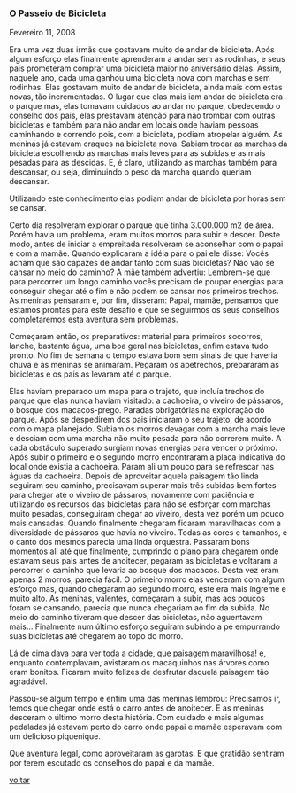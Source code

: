 ### O Passeio de Bicicleta

Fevereiro 11, 2008

Era uma vez duas irmãs que gostavam muito de andar de bicicleta. Após algum esforço elas finalmente aprenderam a andar sem as rodinhas, e seus pais prometeram comprar uma bicicleta maior no aniversário delas. Assim, naquele ano, cada uma ganhou uma bicicleta nova com marchas e sem rodinhas. Elas gostavam muito de andar de bicicleta, ainda mais com estas novas, tão incrementadas. O lugar que elas mais iam andar de bicicleta era o parque mas, elas tomavam cuidados ao andar no parque, obedecendo o conselho dos pais, elas prestavam atenção para não trombar com outras bicicletas e também para não andar em locais onde haviam pessoas caminhando e correndo pois, com a bicicleta, podiam atropelar alguém. As meninas já estavam craques na bicicleta nova. Sabiam trocar as marchas da bicicleta escolhendo as marchas mais leves para as subidas e as mais pesadas para as descidas. E, é claro, utilizando as marchas também para descansar, ou seja, diminuindo o peso da marcha quando queriam descansar.

Utilizando este conhecimento elas podiam andar de bicicleta por horas sem se cansar.

Certo dia resolveram explorar o parque que tinha 3.000.000  m2 de área. Porém havia um problema, eram muitos morros para subir e descer. Deste modo, antes de iniciar a empreitada resolveram se aconselhar com o papai e com a mamãe. Quando explicaram a idéia para o pai ele disse: Vocês acham que são capazes de andar tanto com suas bicicletas? Não vão se cansar no meio do caminho? A mãe também advertiu: Lembrem-se que para percorrer um longo caminho vocês precisam de poupar energias para conseguir chegar até o fim e não podem se cansar nos primeiros trechos. As meninas pensaram e, por fim, disseram: Papai, mamãe, pensamos que estamos prontas para este desafio e que se seguirmos os seus conselhos completaremos esta aventura sem problemas.

Começaram então, os preparativos: material para primeiros socorros, lanche, bastante água, uma boa geral nas bicicletas, enfim estava tudo pronto. No fim de semana o tempo estava bom sem sinais de que haveria chuva e as meninas se animaram. Pegaram os apetrechos, prepararam as bicicletas e os pais as levaram até o parque.

Elas haviam preparado um mapa para o trajeto, que incluía trechos do parque que elas nunca haviam visitado: a cachoeira, o viveiro de pássaros, o bosque dos macacos-prego. Paradas obrigatórias na exploração do parque. Após se despedirem dos pais iniciaram o seu trajeto, de acordo com o mapa planejado. Subiam os morros devagar com a marcha mais leve e desciam com uma marcha não muito pesada para não correrem muito. A cada obstáculo superado surgiam novas energias para vencer o próximo. Após subir o primeiro e o segundo morro encontraram a placa indicativa do local onde existia a cachoeira. Param ali um pouco para se refrescar nas águas da cachoeira. Depois de aproveitar aquela paisagem tão linda seguiram seu caminho, precisavam superar mais três subidas bem fortes para chegar até o viveiro de pássaros, novamente com paciência e utilizando os recursos das bicicletas para não se esforçar com marchas muito pesadas, conseguiram chegar ao viveiro, desta vez porém um pouco mais cansadas. Quando finalmente chegaram ficaram maravilhadas com a diversidade de pássaros que havia no viveiro. Todas as cores e tamanhos, e o canto dos mesmos parecia uma linda orquestra. Passaram bons momentos ali até que finalmente, cumprindo o plano para chegarem onde estavam seus pais antes de anoitecer, pegaram as bicicletas e voltaram a percorrer o caminho que levaria ao bosque dos macacos. Desta vez eram apenas 2 morros, parecia fácil. O primeiro morro elas venceram com algum esforço mas, quando chegaram ao segundo morro, este era mais íngreme e muito alto. As meninas, valentes, começaram a subir, mas aos poucos foram se cansando, parecia que nunca chegariam ao fim da subida. No meio do caminho tiveram que descer das bicicletas, não aguentavam mais… Finalmente num último esforço seguiram subindo a pé empurrando suas bicicletas até chegarem ao topo do morro.

Lá de cima dava para ver toda a cidade, que paisagem maravilhosa! e, enquanto contemplavam, avistaram os macaquinhos nas árvores como eram bonitos. Ficaram muito felizes de desfrutar daquela paisagem tão agradável.

Passou-se algum tempo e enfim uma das meninas lembrou: Precisamos ir, temos que chegar onde está o carro antes de anoitecer. E as meninas desceram o último morro desta história. Com cuidado e mais algumas pedaladas já estavam perto do carro onde papai e mamãe esperavam com um delicioso piquenique.

Que aventura legal, como aproveitaram as garotas. E que gratidão sentiram por terem escutado os conselhos do papai e da mamãe.

[voltar](./)